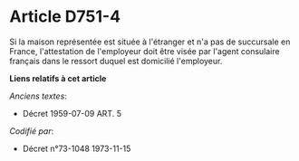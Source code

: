 # Article D751-4

Si la maison représentée est située à l'étranger et n'a pas de succursale en France, l'attestation de l'employeur doit être
visée par l'agent consulaire français dans le ressort duquel est domicilié l'employeur.

**Liens relatifs à cet article**

_Anciens textes_:

  - Décret  1959-07-09 ART. 5

_Codifié par_:

  - Décret n°73-1048 1973-11-15
